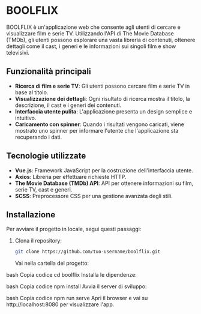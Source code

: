 # BOOLFLIX

BOOLFLIX è un'applicazione web che consente agli utenti di cercare e visualizzare film e serie TV. Utilizzando l'API di The Movie Database (TMDb), gli utenti possono esplorare una vasta libreria di contenuti, ottenere dettagli come il cast, i generi e le informazioni sui singoli film e show televisivi.

## Funzionalità principali

- **Ricerca di film e serie TV**: Gli utenti possono cercare film e serie TV in base al titolo.
- **Visualizzazione dei dettagli**: Ogni risultato di ricerca mostra il titolo, la descrizione, il cast e i generi dei contenuti.
- **Interfaccia utente pulita**: L'applicazione presenta un design semplice e intuitivo.
- **Caricamento con spinner**: Quando i risultati vengono caricati, viene mostrato uno spinner per informare l'utente che l'applicazione sta recuperando i dati.

## Tecnologie utilizzate

- **Vue.js**: Framework JavaScript per la costruzione dell'interfaccia utente.
- **Axios**: Libreria per effettuare richieste HTTP.
- **The Movie Database (TMDb) API**: API per ottenere informazioni su film, serie TV, cast e generi.
- **SCSS**: Preprocessore CSS per una gestione avanzata degli stili.

## Installazione

Per avviare il progetto in locale, segui questi passaggi:

1. Clona il repository:

   ```bash
   git clone https://github.com/tuo-username/boolflix.git
   ```

   Vai nella cartella del progetto:

bash
Copia codice
cd boolflix
Installa le dipendenze:

bash
Copia codice
npm install
Avvia il server di sviluppo:

bash
Copia codice
npm run serve
Apri il browser e vai su http://localhost:8080 per visualizzare l'app.
